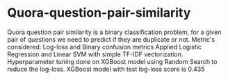 # Quora-question-pair-similarity
Quora question pair similarity is a binary classification problem, for a given pair of questions we need to predict if they are duplicate or not.
Metric's considered: Log-loss and Binary confusion metrics
Applied Logistic Regression and Linear SVM with simple TF-IDF vectorization.
Hyperparameter tuning done on XGBoost model using Random Search to reduce the log-loss.
XGBoost model with test log-loss score is 0.435
